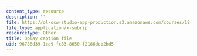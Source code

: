 ```yaml
---
content_type: resource
description: ''
file: https://ol-ocw-studio-app-production.s3.amazonaws.com/courses/18-01sc-single-variable-calculus-fall-2010/96788d391ca9fc838650f2186dcb2bd5_R9a_NHXrBcg.srt
file_type: application/x-subrip
resourcetype: Other
title: 3play caption file
uid: 96788d39-1ca9-fc83-8650-f2186dcb2bd5
---
```

